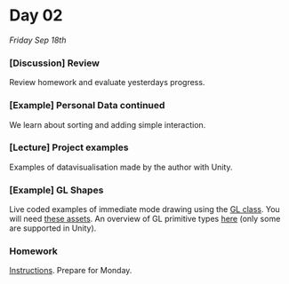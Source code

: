 # Day 02

*Friday Sep 18th*

### [Discussion] Review
Review homework and evaluate yesterdays progress.

### [Example] Personal Data continued
We learn about sorting and adding simple interaction.

### [Lecture] Project examples
Examples of datavisualisation made by the author with Unity.

### [Example] GL Shapes
Live coded examples of immediate mode drawing using the [GL class](https://docs.unity3d.com/ScriptReference/GL.html). You will need [these assets](Resources/GLAssets.unitypackage). An overview of GL primitive types [here](https://taskercode.files.wordpress.com/2010/11/gl-primitives-with-background.png) (only some are supported in Unity).

### Homework
[Instructions](Homework02.md). Prepare for Monday.